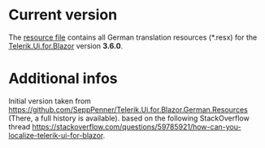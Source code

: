 # Current version

The [resource file](./TelerikMessages.de-DE.resx) contains all German translation resources (*.resx) for the [Telerik.Ui.for.Blazor](https://docs.telerik.com/blazor-ui/introduction) version **3.6.0**.

# Additional infos

Initial version taken from https://github.com/SeppPenner/Telerik.Ui.for.Blazor.German.Resources (There, a full history is available).
based on the following StackOverflow thread https://stackoverflow.com/questions/59785921/how-can-you-localize-telerik-ui-for-blazor.
